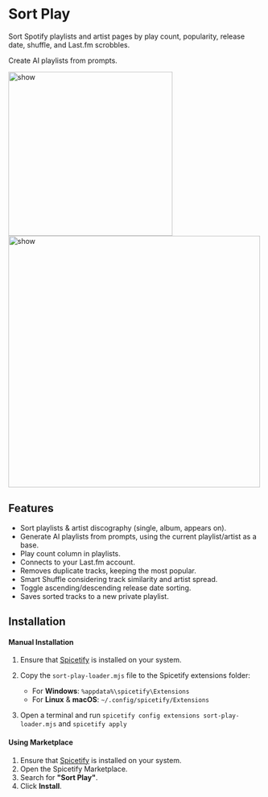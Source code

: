# Sort Play
Sort Spotify playlists and artist pages by play count, popularity, release date, shuffle, and Last.fm scrobbles.

Create AI playlists from prompts.

<img src="https://github.com/user-attachments/assets/ea99b2b5-40dd-4c4f-a980-e80e31d49e4e" alt="show" width="326px">
<img src="https://github.com/user-attachments/assets/f0710ff1-d5a5-4f41-aefa-201b6344b543" alt="show" width="500px">


## Features
+ Sort playlists & artist discography (single, album, appears on).
+ Generate AI playlists from prompts, using the current playlist/artist as a base.
+ Play count column in playlists.
+ Connects to your Last.fm account.
+ Removes duplicate tracks, keeping the most popular.
+ Smart Shuffle considering track similarity and artist spread.
+ Toggle ascending/descending release date sorting.
+ Saves sorted tracks to a new private playlist.

## Installation  

#### Manual Installation  
1. Ensure that [Spicetify](https://spicetify.app/) is installed on your system.  
2. Copy the `sort-play-loader.mjs` file to the Spicetify extensions folder:

   - For **Windows**: `%appdata%\spicetify\Extensions`
   - For **Linux** & **macOS**: `~/.config/spicetify/Extensions`

4. Open a terminal and run `spicetify config extensions sort-play-loader.mjs` and `spicetify apply`

#### Using Marketplace 
1. Ensure that [Spicetify](https://spicetify.app/) is installed on your system.  
2. Open the Spicetify Marketplace.  
3. Search for **"Sort Play"**.  
4. Click **Install**.  
